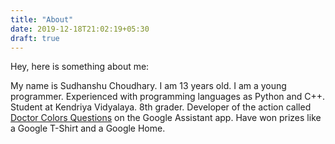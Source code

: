 ```yaml
---
title: "About"
date: 2019-12-18T21:02:19+05:30
draft: true
---
```


Hey, here is something about me:

My name is Sudhanshu Choudhary. I am 13 years old. I am a young programmer. Experienced with programming languages as Python and C++. Student at Kendriya Vidyalaya. 8th grader. Developer of the action called [Doctor Colors Questions](https://assistant.google.com/services/a/uid/000000ff4bd587f6?hl=en) on the Google Assistant app. Have won prizes like a Google T-Shirt and a Google Home. 